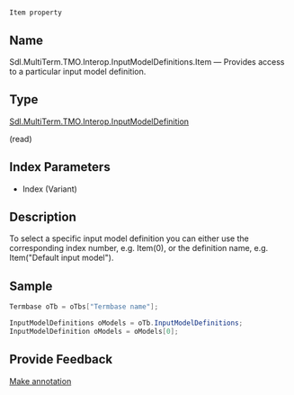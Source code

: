 

# 
    Item property



## Name

Sdl.MultiTerm.TMO.Interop.InputModelDefinitions.Item —          Provides access to a particular input model definition.



## Type

[Sdl.MultiTerm.TMO.Interop.InputModelDefinition](Sdl.MultiTerm.TMO.Interop.InputModelDefinition.html)

(read)



## Index Parameters

* Index (Variant)




## Description



To select a specific input model definition you can either use the corresponding index number, e.g. Item(0), or the definition name, e.g. Item("Default input model").



## Sample


```cs
Termbase oTb = oTbs["Termbase name"];

InputModelDefinitions oModels = oTb.InputModelDefinitions;
InputModelDefinition oModels = oModels[0];
```



## Provide Feedback

[Make annotation](mailto:sdk-feedback@sdl.com&amp;subject=Reference%20for%20Sdl.MultiTerm.TMO.Interop.InputModelDefinitions.Item)

